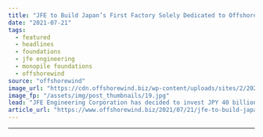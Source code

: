 ```yaml
---
title: "JFE to Build Japan’s First Factory Solely Dedicated to Offshore Wind Foundations"
date: "2021-07-21"
tags: 
  - featured
  - headlines
  - foundations
  - jfe engineering
  - monopile foundations
  - offshorewind
source: "offshorewind"
image_url: "https://cdn.offshorewind.biz/wp-content/uploads/sites/2/2020/06/17123215/CIP.jpg"
image_fp: "/assets/img/post_thumbnails/19.jpg"
lead: "JFE Engineering Corporation has decided to invest JPY 40 billion (approx. EUR 309 million)"
article_url: "https://www.offshorewind.biz/2021/07/21/jfe-to-build-japans-first-factory-solely-dedicated-to-offshore-wind-foundations/"
---
```


---
